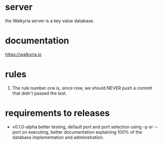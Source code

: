 # server
the Walkyria server is a key value database.

# documentation
https://walkyria.io

# rules
1. The rule number one is, since now, we should NEVER push a commit that didn't passed the test.

# requirements to releases
- v0.1.0-alpha better testing, default port and port selection using -p or --port on executing, better documentation explaining 100% of the database implementation and administration.
